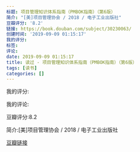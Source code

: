 ```yaml
---
标题: 项目管理知识体系指南（PMBOK指南）（第6版）
简介: "[美]项目管理协会 / 2018 / 电子工业出版社"
豆瓣评分: '8.2'
链接: https://book.douban.com/subject/30230063/
创建时间: '2019-09-09 01:15:17'
我的评分:
标签:
评论:
date: 2019-09-09 01:15:17
title: 读过 - 项目管理知识体系指南（PMBOK指南）（第6版）
tags: [读书]
categories: []
---
```


我的评分:

我的评论:

豆瓣评分:8.2

简介:[美]项目管理协会 / 2018 / 电子工业出版社

[豆瓣链接](https://book.douban.com/subject/30230063/)

